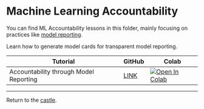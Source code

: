 # Machine Learning Accountability

You can find ML Accountability lessons in this folder, mainly focusing on practices like [model reporting](../../ML-Accountability/Model-Reporting).

Learn how to generate model cards for transparent model reporting.

| Tutorial                                                                        | GitHub                                                                                                                                                           | Colab                                                                                                                                                                                            |
|---------------------------------------------------------------------------------|------------------------------------------------------------------------------------------------------------------------------------------------------------------|--------------------------------------------------------------------------------------------------------------------------------------------------------------------------------------------------|
| Accountability through Model Reporting                                          | <a href="https://github.com/Nkluge-correa/TeenyTinyCastle/blob/master/ML-Accountability/Model-Reporting/model_card_generator.ipynb" target="_blank">LINK</a>     | <a href="https://colab.research.google.com/drive/1mnz-AbRYQua1bByOwxZwsFpySrJS6GJl" target="_blank"><img src="https://colab.research.google.com/assets/colab-badge.svg" alt="Open In Colab"></a> |

---

Return to the [castle](https://github.com/Nkluge-correa/TeenyTinyCastle).
